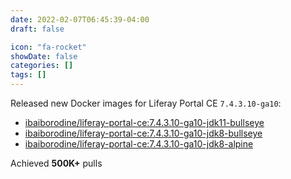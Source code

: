 ```yaml
---
date: 2022-02-07T06:45:39-04:00
draft: false

icon: "fa-rocket"
showDate: false
categories: []
tags: []
---
```


Released new Docker images for Liferay Portal CE `7.4.3.10-ga10`:
- [ibaiborodine/liferay-portal-ce:7.4.3.10-ga10-jdk11-bullseye](https://hub.docker.com/layers/ibaiborodine/liferay-portal-ce/7.4.3.10-ga10-jdk11-bullseye/images/sha256-77d1d4a3d3b771bbb4060d68302552d86c5a7e8c72a8a5c0610f3d456d6d6d8a?context=repo)
- [ibaiborodine/liferay-portal-ce:7.4.3.10-ga10-jdk8-bullseye](https://hub.docker.com/layers/ibaiborodine/liferay-portal-ce/7.4.3.10-ga10-jdk8-bullseye/images/sha256-5dde2db6bd29329f1a82a541795298487116053b13cca73674a865c7c084308a?context=repo)
- [ibaiborodine/liferay-portal-ce:7.4.3.10-ga10-jdk8-alpine](https://hub.docker.com/layers/ibaiborodine/liferay-portal-ce/7.4.3.10-ga10-jdk8-alpine/images/sha256-135dd60eb6131924ac172a21c181e9645d5130271e1cb2aa33d41ae4dcf22bef?context=repo)

Achieved **500K+** pulls

